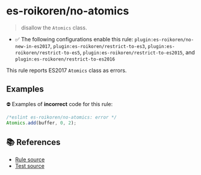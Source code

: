 # es-roikoren/no-atomics
> disallow the `Atomics` class.

- ✅ The following configurations enable this rule: `plugin:es-roikoren/no-new-in-es2017`, `plugin:es-roikoren/restrict-to-es3`, `plugin:es-roikoren/restrict-to-es5`, `plugin:es-roikoren/restrict-to-es2015`, and `plugin:es-roikoren/restrict-to-es2016`

This rule reports ES2017 `Atomics` class as errors.

## Examples

⛔ Examples of **incorrect** code for this rule:

```js
/*eslint es-roikoren/no-atomics: error */
Atomics.add(buffer, 0, 2);
```

## 📚 References

- [Rule source](https://github.com/roikoren755/eslint-plugin-es/blob/v2.0.2/src/rules/no-atomics.ts)
- [Test source](https://github.com/roikoren755/eslint-plugin-es/blob/v2.0.2/tests/src/rules/no-atomics.ts)
